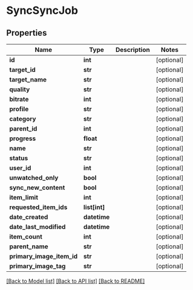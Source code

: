 # SyncSyncJob

## Properties
Name | Type | Description | Notes
------------ | ------------- | ------------- | -------------
**id** | **int** |  | [optional] 
**target_id** | **str** |  | [optional] 
**target_name** | **str** |  | [optional] 
**quality** | **str** |  | [optional] 
**bitrate** | **int** |  | [optional] 
**profile** | **str** |  | [optional] 
**category** | **str** |  | [optional] 
**parent_id** | **int** |  | [optional] 
**progress** | **float** |  | [optional] 
**name** | **str** |  | [optional] 
**status** | **str** |  | [optional] 
**user_id** | **int** |  | [optional] 
**unwatched_only** | **bool** |  | [optional] 
**sync_new_content** | **bool** |  | [optional] 
**item_limit** | **int** |  | [optional] 
**requested_item_ids** | **list[int]** |  | [optional] 
**date_created** | **datetime** |  | [optional] 
**date_last_modified** | **datetime** |  | [optional] 
**item_count** | **int** |  | [optional] 
**parent_name** | **str** |  | [optional] 
**primary_image_item_id** | **str** |  | [optional] 
**primary_image_tag** | **str** |  | [optional] 

[[Back to Model list]](../README.md#documentation-for-models) [[Back to API list]](../README.md#documentation-for-api-endpoints) [[Back to README]](../README.md)

